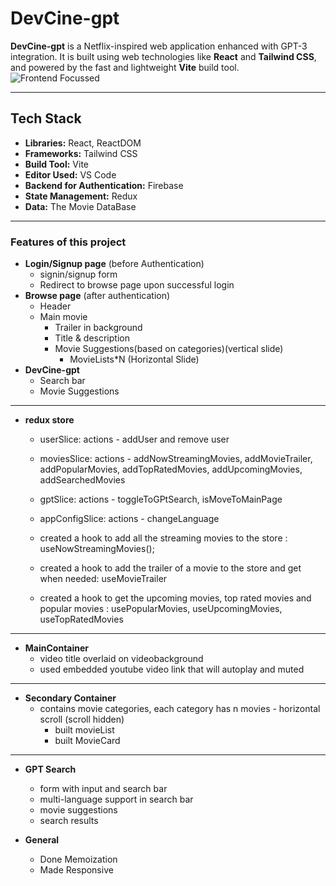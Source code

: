 # DevCine-gpt

**DevCine-gpt** is a Netflix-inspired web application enhanced with GPT-3 integration. It is built using web technologies like **React** and **Tailwind CSS**, and powered by the fast and lightweight **Vite** build tool.
![Frontend Focussed](https://img.shields.io/badge/type-frontend--only-blue)

---

## Tech Stack

- **Libraries:** React, ReactDOM  
- **Frameworks:** Tailwind CSS  
- **Build Tool:** Vite  
- **Editor Used:** VS Code
- **Backend for Authentication:** Firebase
- **State Management:** Redux
- **Data:** The Movie DataBase

---

### Features of this project 
- **Login/Signup page** (before Authentication)
    - signin/signup form
    - Redirect to browse page upon successful login
- **Browse page** (after authentication)
    - Header
    - Main movie
        - Trailer in background
        - Title & description
        - Movie Suggestions(based on categories)(vertical slide)
            - MovieLists*N (Horizontal Slide)
- **DevCine-gpt**
    - Search bar
    - Movie Suggestions

---

- **redux store**
    - userSlice: actions - addUser and remove user
    - moviesSlice: actions -  addNowStreamingMovies, addMovieTrailer, addPopularMovies, addTopRatedMovies, addUpcomingMovies, addSearchedMovies
    - gptSlice: actions - toggleToGPtSearch, isMoveToMainPage
    - appConfigSlice: actions - changeLanguage

    - created a hook to add all the streaming movies to the store : useNowStreamingMovies();
    - created a hook to add the trailer of a movie to the store and get when needed: useMovieTrailer
    - created a hook to get the upcoming movies, top rated movies and popular movies : usePopularMovies, useUpcomingMovies, useTopRatedMovies 

---

- **MainContainer**
    - video title overlaid on videobackground
    - used embedded youtube video link that will autoplay and muted

---

- **Secondary Container**
    - contains movie categories, each category has n movies - horizontal scroll (scroll hidden)
        - built movieList 
        - built MovieCard

---

- **GPT Search**
    - form with input and search bar
    - multi-language support in search bar
    - movie suggestions
    - search results

- **General**
    - Done Memoization
    - Made Responsive